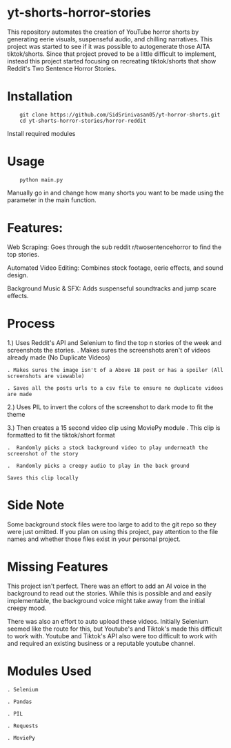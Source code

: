 # yt-shorts-horror-stories

This repository automates the creation of YouTube horror shorts by generating eerie visuals, suspenseful audio, and chilling narratives.
This project was started to see if it was possible to autogenerate those AITA tiktok/shorts. Since that project proved to be a little difficult to implement,
instead this project started focusing on recreating tiktok/shorts that show Reddit's Two Sentence Horror Stories.

# Installation
        git clone https://github.com/SidSrinivasan05/yt-horror-shorts.git  
        cd yt-shorts-horror-stories/horror-reddit
        
Install required modules

# Usage
        python main.py  
Manually go in and change how many shorts you want to be made using the parameter in the main function.


# Features:
Web Scraping: Goes through the sub reddit r/twosentencehorror to find the top stories.

Automated Video Editing: Combines stock footage, eerie effects, and sound design.

Background Music & SFX: Adds suspenseful soundtracks and jump scare effects.

# Process
1.) Uses Reddit's API and Selenium to find the top n stories of the week and screenshots the stories.
    . Makes sures the screenshots aren't of videos already made (No Duplicate Videos)
    
    . Makes sures the image isn't of a Above 18 post or has a spoiler (All screenshots are viewable)
    
    . Saves all the posts urls to a csv file to ensure no duplicate videos are made
    
2.) Uses PIL to invert the colors of the screenshot to dark mode to fit the theme

3.) Then creates a 15 second video clip using MoviePy module 
    .  This clip is formatted to fit the tiktok/short format
    
    .  Randomly picks a stock background video to play underneath the screenshot of the story
    
    .  Randomly picks a creepy audio to play in the back ground
    
    Saves this clip locally

# Side Note
Some background stock files were too large to add to the git repo so they were just omitted. If you plan on using this project, pay attention to the file names and 
whether those files exist in your personal project.


# Missing Features
  This project isn't perfect. There was an effort to add an AI voice in the background to read out the stories. 
  While this is possible and and easily implementable, the background voice might take away from the initial creepy mood.

  There was also an effort to auto upload these videos. Initially Selenium seemed like the route for this, but Youtube's and Tiktok's made this 
  difficult to work with.
  Youtube and Tiktok's API also were too difficult to work with and required an existing business or a reputable youtube channel.

# Modules Used
    . Selenium
    
    . Pandas
    
    . PIL
    
    . Requests
    
    . MoviePy
